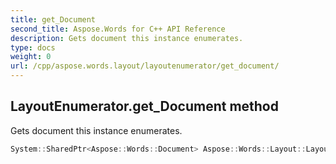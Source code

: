 ```yaml
---
title: get_Document
second_title: Aspose.Words for C++ API Reference
description: Gets document this instance enumerates. 
type: docs
weight: 0
url: /cpp/aspose.words.layout/layoutenumerator/get_document/
---
```

## LayoutEnumerator.get_Document method


Gets document this instance enumerates.

```cpp
System::SharedPtr<Aspose::Words::Document> Aspose::Words::Layout::LayoutEnumerator::get_Document() const
```

